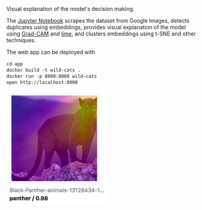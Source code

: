 Visual explanation of the model's decision making.

The [Jupyter Notebook](https://nbviewer.jupyter.org/github/polakowo/mlprojects/blob/master/visual-model-explanation/visual-model-explanation.ipynb) scrapes the dataset from Google Images, detects duplicates using embeddings, provides visual explanation of the model using [Grad-CAM](https://arxiv.org/abs/1610.02391) and [lime](https://github.com/marcotcr/lime), and clusters embeddings using t-SNE and other techniques.

The web app can be deployed with
```
cd app
docker build -t wild-cats .
docker run -p 8000:8000 wild-cats
open http://localhost:8000
```

![Web app screenshot](app.png)
